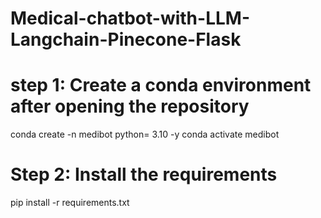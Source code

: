 # Medical-chatbot-with-LLM-Langchain-Pinecone-Flask
# step 1: Create a conda environment after opening the repository
conda create -n medibot python= 3.10 -y
conda activate medibot 

# Step 2:  Install the requirements
pip install -r requirements.txt
